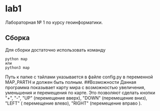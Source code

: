 # lab1
Лабораторная № 1 по курсу геоинформатики.
## Сборка
Для сборки достаточно использовать команду 
```buildoutcfg
python map
или 
python3 map
```
Путь к папке с тайлами указывается в файле config.py в переменной MAP_PARTH
и должен быть полным.
##Возможности
Данная программа показывает карту мира с возможностью увеличения, уменьшения
и перемещения по карте. Это позволяют сделать кнопки "+", "-",
"UP" (перемещение вверх), "DOWN" (перемещение вниз), "LEFT" (
перемещение влево), "RIGHT" (перемещение вправо ).